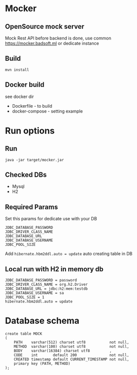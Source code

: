 # Mocker
## OpenSource mock server
Mock Rest API before backend is done, use common https://mocker.badsoft.ml or dedicate instance 
## Build
````
mvn install
````
## Docker build
see docker dir
- Dockerfile - to build
- docker-compose - setting example 

# Run options
## Run
````
java -jar target/mocker.jar
````
## Checked DBs
 - Mysql
 - H2
## Required Params
Set this params for dedicate use with your DB
````
JDBC_DATABASE_PASSWORD
JDBC_DRIVER_CLASS_NAME
JDBC_DATABASE_URL
JDBC_DATABASE_USERNAME
JDBC_POOL_SIZE
````
Add ``hibernate.hbm2ddl.auto = update`` auto creating table in DB
## Local run with H2 in memory db
````
JDBC_DATABASE_PASSWORD = password
JDBC_DRIVER_CLASS_NAME = org.h2.Driver
JDBC_DATABASE_URL = jdbc:h2:mem:testdb
JDBC_DATABASE_USERNAME = sa
JDBC_POOL_SIZE = 1
hibernate.hbm2ddl.auto = update
````
# Database schema
````
create table MOCK
(
    PATH    varchar(512) charset utf8           not null,
    METHOD  varchar(100) charset utf8           not null,
    BODY    varchar(16384) charset utf8         ,
    CODE    int       default 200               not null,
    CREATED timestamp default CURRENT_TIMESTAMP not null,
    primary key (PATH, METHOD)
);
````
